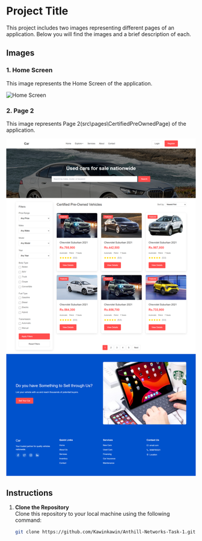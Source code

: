 # Project Title

This project includes two images representing different pages of an application. Below you will find the images and a brief description of each.

## Images

### 1. Home Screen
This image represents the Home Screen of the application.

![Home Screen](https://github.com/Kawinkawin/Anthill-Networks-Task-1/blob/main/HOME_img.png)

### 2. Page 2
This image represents Page 2(src\pages\CertifiedPreOwnedPage) of the application.

![Page 2](https://github.com/Kawinkawin/Anthill-Networks-Task-1/blob/main/page_2.png)

## Instructions

1. **Clone the Repository**  
   Clone this repository to your local machine using the following command:
   ```bash
   git clone https://github.com/Kawinkawin/Anthill-Networks-Task-1.git
